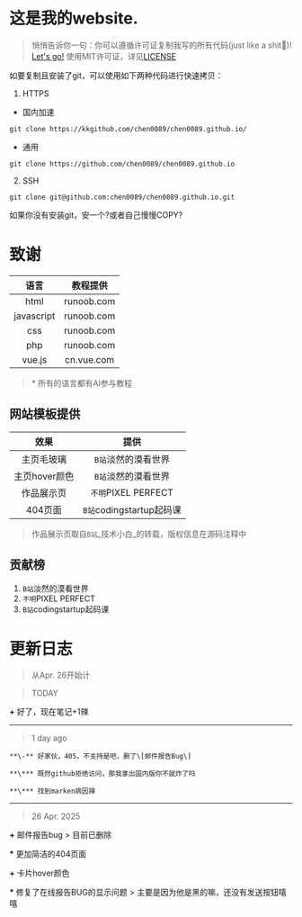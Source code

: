 # 这是我的website.
> 悄悄告诉你一句：你可以遵循许可证复制我写的所有代码(just like a shit💩)!
<a href="chen0089.github.io">Let's go!</a>
> 使用MIT许可证，详见<a href="github.com/chen0089/chen0089.github.io/tree/main/LICENSE">LICENSE</a>

如要复制且安装了git，可以使用如下两种代码进行快速拷贝：
1. HTTPS
- 国内加速
``` shell
git clone https://kkgithub.com/chen0089/chen0089.github.io/
```
- 通用
``` shell
git clone https://github.com/chen0089/chen0089.github.io
```

2. SSH
``` shell
git clone git@github.com:chen0089/chen0089.github.io.git
```
如果你没有安装git，安一个?或者自己慢慢COPY?

# 致谢
|   语言   |   教程提供  |
|:--------:|:----------:|
|   html   | runoob.com |
|javascript| runoob.com |
|   css    | runoob.com |
|   php    | runoob.com |
|  vue.js  | cn.vue.com |
> \* 所有的语言都有AI参与教程

## 网站模板提供
|    效果   |         提供          |
|:---------:|:---------------------:|
|  主页毛玻璃 |   `B站`淡然的漠看世界   |
|主页hover颜色|   `B站`淡然的漠看世界   |
|  作品展示页 |  `不明`PIXEL PERFECT  |
|  404页面   |`B站`codingstartup起码课|
> 作品展示页取自`B站`\_技术小白\_的转载，版权信息在源码注释中

## 贡献榜
1. `B站`淡然的漠看世界
2. `不明`PIXEL PERFECT
2. `B站`codingstartup起码课

# 更新日志
> 从Apr. 26开始计

> TODAY

**\+** 好了，现在笔记+1辣

---

> 1 day ago

    **\-** 好家伙，405，不支持是吧，删了\[邮件报告Bug\]

    **\*** 既然github拒绝访问，那我拿出国内版你不就炸了吗

    **\*** 找到marken病因辣

---

> 26 Apr. 2025

**\+** 邮件报告bug
    > 目前已删除

**\*** 更加简洁的404页面

**\+** 卡片hover颜色

**\*** 修复了在线报告BUG的显示问题
    > 主要是因为他是黑的嘛，还没有发送按钮嘻嘻
